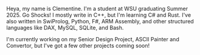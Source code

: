 Heya, my name is Clementine. I'm a student at WSU graduating Summer 2025. Go Shocks!
I mostly write in C++, but I'm learning C# and Rust.
I've also written in SwiProlog, Python, F#, ARM Assembly, 
and other structured languages like DAX, MySQL, SQLite, and Bash.

I'm currently working on my Senior Design Project, ASCII Painter and Convertor,
but I've got a few other projects coming soon!

<!---
FyreAxis/FyreAxis is a ✨ special ✨ repository because its `README.md` (this file) appears on your GitHub profile.
You can click the Preview link to take a look at your changes.
--->
